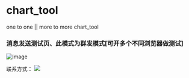 # chart_tool
one to one || more to more chart_tool
### 消息发送测试页、此模式为群发模式[可开多个不同浏览器做测试]
![image](http://p8pawbkta.bkt.clouddn.com/github/jpg/chart_tool.png)

联系方式：
<a target="_blank" href="http://mail.qq.com/cgi-bin/qm_share?t=qm_mailme&email=PQ8KCwkJCwsKCH1MTBNeUlA" style="text-decoration:none;">
<img src="http://rescdn.qqmail.com/zh_CN/htmledition/images/function/qm_open/ico_mailme_02.png"/></a>
